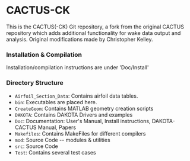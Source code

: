 # CACTUS-CK
This is the CACTUS(-CK) Git repository, a fork from the original CACTUS repository which adds additional functionality for wake data output and analysis. Original modifications made by Christopher Kelley.

### Installation & Compilation
Installation/compilation instructions are under 'Doc/Install'

### Directory Structure
- `Airfoil_Section_Data`: Contains airfoil data tables.
- `bin`: Executables are placed here.
- `CreateGeom`: Contains MATLAB geometry creation scripts
- `DAKOTA`: Contains DAKOTA Drivers and examples
- `Doc`: Documentation: User's Manual, Install instructions, DAKOTA-CACTUS Manual, Papers
- `Makefiles`: Contains MakeFiles for different compilers
- `mod`: Source Code -- modules & utilities
- `src`: Source Code
- `Test`: Contains several test cases

